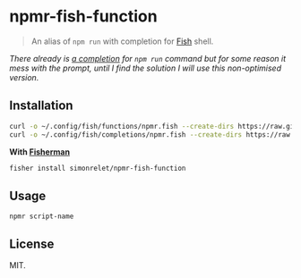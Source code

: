 # npmr-fish-function

> An alias of `npm run` with completion for [Fish](http://fishshell.com/) shell.

_There already is [a completion](https://github.com/fish-shell/fish-shell/blob/master/share/completions/npm.fish)
for `npm run` command but for some reason it mess with the prompt, until I find
the solution I will use this non-optimised version._

## Installation

```sh
curl -o ~/.config/fish/functions/npmr.fish --create-dirs https://raw.githubusercontent.com/simonrelet/npmr-fish-function/master/functions/npmr.fish
curl -o ~/.config/fish/completions/npmr.fish --create-dirs https://raw.githubusercontent.com/simonrelet/npmr-fish-function/master/completions/npmr.fish
```

**With [Fisherman](https://github.com/fisherman/fisherman)**

```sh
fisher install simonrelet/npmr-fish-function
```

## Usage

```
npmr script-name
```

## License

MIT.
